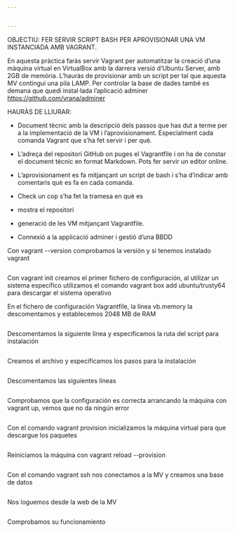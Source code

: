```yaml
---


---
```


<p>OBJECTIU: FER SERVIR SCRIPT BASH PER APROVISIONAR UNA VM INSTANCIADA AMB VAGRANT.</p>
<p>En aquesta pràctica faràs servir Vagrant per automatitzar la creació d’una màquina virtual en VirtualBox amb la darrera versió d’Ubuntu Server, amb 2GB de memòria. L’hauràs de provisionar amb un script per tal que aquesta MV contingui una pila LAMP. Per controlar la base de dades també es demana que quedi instal·lada l’aplicació adminer  <a href="https://github.com/vrana/adminer">https://github.com/vrana/adminer</a></p>
<p>HAURÀS DE LLIURAR:</p>
<ul>
<li>
<p>Document tècnic amb la descripció dels passos que has dut a terme per a la implementació de la VM i l’aprovisionament. Especialment cada comanda Vagrant que s’ha fet servir i per què.</p>
</li>
<li>
<p>L’adreça del repositori GitHub on puges el Vagrantfile i on ha de constar el document tècnic en format Markdown. Pots fer servir un editor online.</p>
</li>
<li>
<p>L’aprovisionament es fa mitjançant un script de bash i s’ha d’indicar amb comentaris què es fa en cada comanda.</p>
</li>
<li>
<p>Check un cop s’ha fet la tramesa en què es</p>
</li>
<li>
<p>mostra el repositori</p>
</li>
<li>
<p>generació de les VM mitjançant Vagrantfile.</p>
</li>
<li>
<p>Connexió a la applicació adminer i gestió d’una BBDD</p>
</li>
</ul>
<p>Con vagrant --version comprobamos la versión y si tenemos instalado vagrant</p>
<p><img src="https://lh5.googleusercontent.com/aHXN3iYXEqhgBCtwKSYqKDoyJUpRAoAoNamoz4_vl7J2SGvPKm0ovUjkJ0V0JYBIn6EDhESM9F9hfcspxnkeLAyRKFrXrLaqct8T_dr-r5m6469c-r6LOOSxDY-7L4r3VdsXNR8M" alt=""></p>
<p>Con vagrant init creamos el primer fichero de configuración, al utilizar un sistema específico utilizamos el comando vagrant box add ubuntu/trusty64 para descargar el sistema operativo<img src="https://lh4.googleusercontent.com/8ezjBvlx51Oeqnq4NN6jDQ6w5vzvGFRdbsWSbVwMQ2nh4ipQ150qWty4B8DLgaOEJ1snmqffnkx5dkWyjeU5S92Lwxg-mw6i0MjiZ-JXSHla7mwtwLTObE9CCD5idk0dE0ScVayI" alt=""></p>
<p>En el fichero de configuración Vagrantfile, la línea vb.memory la descomentamos y establecemos 2048 MB de RAM</p>
<p><img src="https://lh3.googleusercontent.com/ek-u56OFz301zOFBVT-6APSVojtTkmWCHtBkAeH8fGpQeoujVCuxS-QWjl8uGlLEQ6QVdxKSCQzDrEDcZiiyWJvwaO1HrbPcxQPm43KJlQtIVZHUsR3laVCxEOE7pDXrlSXfRqfz" alt=""></p>
<p>Descomentamos la siguiente línea y especificamos la ruta del script para instalación</p>
<p><img src="https://lh6.googleusercontent.com/foFeKfVJ9-oiIPZlWrwm2k0JX_bbUdNb5WvhRlQTLY-dTD2puxhY-A4dvzg1Iv5OKTvjaqTKNHVdPiqDclZlxNP8jSO0-OZqIfdVZq0sXIk0v3nLyKkt8elSaBo2EwmOJS2cgN06" alt=""></p>
<p>Creamos el archivo y especificamos los pasos para la instalación</p>
<p><img src="https://lh6.googleusercontent.com/ovnspkTQdsQlDY5as52uTtPk-sbDTAm4FN_COJqu1SqaB2uZHkXjRcVkAeIyyjqeQsYeJP73rjmXDBN4K0g72DU0p_KCWdidBolDB4eUKdxs8ob9WEnbwc6OVqp1bNyXBm8UMll7" alt=""></p>
<p>Descomentamos las siguientes líneas</p>
<p><img src="https://lh5.googleusercontent.com/FgQGeH3mwDXFXHT_lEYlwNpwlcv-MaiJ0oq_tOnRVJDwcWoQdvX0u0Fe5XTyW7sw7Rh4c5gWOtWW5G_B3HHpIDXDtd4T6atDAMQQTNCdF17gSOQoL8xn5uewi1ZaHUlQegBBrQmc" alt=""></p>
<p>Comprobamos que la configuración es correcta arrancando la máquina con vagrant up, vemos que no da ningún error</p>
<p><img src="https://lh3.googleusercontent.com/53QEd6sBoO4FyLZi0lVYaPZQ_t-vXoFnyet08ACKU7HuQvtvg7FOi1Vqj64UdFDddU5SdujKho25Mi1asIRCl6jk7BiF1KkV__8UD-ZXrBydyuGjzOaXCAOJrHxxZPBDv6YxtFwB" alt=""></p>
<p>Con el comando vagrant provision inicializamos la máquina virtual para que descargue los paquetes</p>
<p><img src="https://lh5.googleusercontent.com/6zmmiyC1xnBdV3V1077GvM_HC3L2VS_VPoBOXyv71rN3iVBg3_Sg2CVX_J15IuOhGVZ9An3KiG72f8uOyv9vuEY5oqziqqnk-vDNrENrDudAQX0OxjAmRimCQjfuECHWzm2Gcvx8" alt=""></p>
<p>Reiniciamos la máquina con vagrant reload --provision</p>
<p><img src="https://lh5.googleusercontent.com/SsauxtI20X5oc5HmNkYLb0qWi8Bml7qCvdozVlDniFIv1GqdQYgP3_Y7NiTMxjrJyjMa0fdZ0FcK6uuLKE6xTQF79V-xGhH_1o6t5GF6d4OVT6CSICYatHtkPPkmuKmv6zVT38xP" alt=""></p>
<p>Con el comando vagrant ssh nos conectamos a la MV y creamos una base de datos</p>
<p><img src="https://lh6.googleusercontent.com/lAXyDF8w0MtblbiT_XmawV-LAiT1xiQMQqhSQa__yUUJBomzWnl-W6YDaX6pePWaXoW2h97htOGjwmQ9F6um-ZTMOdBdel816qCvxdqUdup3gkpxJkdwWBL-J1apyrk1ICJ0zXqh" alt=""></p>
<p>Nos loguemos desde la web de la MV</p>
<p><img src="https://lh4.googleusercontent.com/gU_pYGP28q22i75QAEkeXyp_sRKR_S3DZmlQJPhRte7GLxAl7nhyjp9LJKlB4d1C3Qq3JfiWgIgRjksMCc1bnyEXWDDVmpiXzzosHZcrQc7FBFq_M_oRX0YI-F1uPeUObe3759pu" alt=""></p>
<p>Comprobamos su funcionamiento</p>
<p><img src="https://lh5.googleusercontent.com/o41ChES9GsNvEneR1Cydxh0dq_r31XDxZPPvNb9RP-xgODBF96tvvQVhPiUg26y9rJMy6kMYPymOUWeWVKThkpWEblGqC0dVO-g4a4IU2rX2juv32dq846TatFzq15QTbapZIFdo" alt=""></p>

